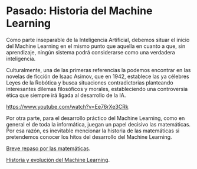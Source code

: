 # Pasado: Historia del Machine Learning
Como parte inseparable de la Inteligencia Artificial, debemos situar el inicio del Machine Learning en el mismo punto que aquella en cuanto a que, sin aprendizaje, ningún sistema podrá considerarse como una verdadera inteligencia.

Culturalmente, una de las primeras referencias la podemos encontrar en las novelas de ficción de Isaac Asimov, que en 1942, establece las ya célebres Leyes de la Robótica y busca situaciones contradictorias planteando interesantes dilemas filosóficos y morales, estableciendo una controversia ética que siempre irá ligada al desarrollo de la IA.

https://www.youtube.com/watch?v=Ee76rXe3CRk

Por otra parte, para el desarrollo práctico del Machine Learning, como en general el de toda la informática, juegan un papel decisivo las matemáticas. Por esa razón, es inevitable mencionar la historia de las matemáticas si pretendemos conocer los hitos del desarrollo del Machine Learning.

[Breve repaso por las matemáticas](enlace).

[Historia y evolución del Machine Learning](enlace).